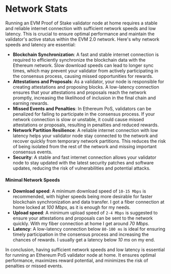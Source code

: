 # Network Stats

Running an EVM Proof of Stake validator node at home requires a stable and reliable internet connection with sufficient network speeds and low latency. This is crucial to ensure optimal performance and maintain the validator's active status within the EVM 2.0 network. Here's why network speeds and latency are essential:

- **Blockchain Synchronization**: A fast and stable internet connection is required to efficiently synchronize the blockchain data with the Ethereum network. Slow download speeds can lead to longer sync times, which may prevent your validator from actively participating in the consensus process, causing missed opportunities for rewards.
- **Attestations and Proposals**: As a validator, your node is responsible for creating attestations and proposing blocks. A low-latency connection ensures that your attestations and proposals reach the network promptly, increasing the likelihood of inclusion in the final chain and earning rewards.
- **Missed Events and Penalties**: In Ethereum PoS, validators can be penalized for failing to participate in the consensus process. If your network connection is slow or unstable, it could cause missed attestations or proposals, resulting in penalties and reduced rewards.
- **Network Partition Resilience**: A reliable internet connection with low latency helps your validator node stay connected to the network and recover quickly from temporary network partitions. This reduces the risk of being isolated from the rest of the network and missing important consensus events.
- **Security**: A stable and fast internet connection allows your validator node to stay updated with the latest security patches and software updates, reducing the risk of vulnerabilities and potential attacks.

#### Minimal Network Speeds

- **Download speed**: A minimum download speed of `10-15 Mbps` is recommended, with higher speeds being more desirable for faster blockchain synchronization and data transfer. I got a fiber connection at home locked at _100 Mbps_, as it is enough for my needs.
- **Upload speed**: A minimum upload speed of `2-4 Mbps` is suggested to ensure your attestations and proposals can be sent to the network quickly. With my fiber connection at home I get around _70 Mbps_.
- **Latency**: A low-latency connection below `80-100 ms` is ideal for ensuring timely participation in the consensus process and increasing the chances of rewards. I usually get a latency below _10 ms_ on my end.

In conclusion, having sufficient network speeds and low latency is essential for running an Ethereum PoS validator node at home. It ensures optimal performance, maximizes reward potential, and minimizes the risk of penalties or missed events.
